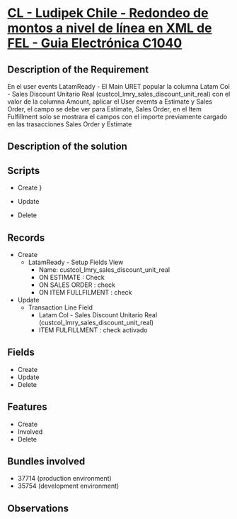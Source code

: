 # [CL - Ludipek Chile - Redondeo de montos a nivel de línea en XML de FEL - Guia Electrónica C1040](https://docs.google.com/document/d/1hnVVs4NZ1Y-Iee3Ow-BAYRael2XuykRdsVTbuPsHr6E/edit)


## Description of the Requirement

 En el user events LatamReady - EI Main URET popular la columna Latam Col - Sales Discount Unitario Real (custcol_lmry_sales_discount_unit_real) con el valor de la columna Amount, aplicar el User evemts a Estimate y Sales Order, el campo se debe ver para Estimate, Sales Order, en el Item Fulfillment solo se mostrara el campos con el importe previamente cargado en las trasacciones Sales Order y Estimate

## Description of the solution


## Scripts
+ Create
}
+ Update

+ Delete

## Records
+ Create
    + LatamReady - Setup Fields View
        + Name: custcol_lmry_sales_discount_unit_real
        + ON ESTIMATE : Check
        + ON SALES ORDER : check
        + ON ITEM FULLFILMENT : check
+ Update
    + Transaction Line Field
        + Latam Col - Sales Discount Unitario Real (custcol_lmry_sales_discount_unit_real)
        + ITEM FULFILLMENT : check activado

## Fields
+ Create
+ Update 
+ Delete

## Features
+ Create
+ Involved
+ Delete

## Bundles involved
+ 37714 (production environment)
+ 35754 (development environment)

## Observations























